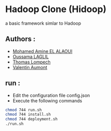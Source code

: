 # Hadoop Clone (Hidoop)
a basic framework simlar to Hadoop

## Authors : 
* [Mohamed Amine EL ALAOUI](https://www.linkedin.com/in/med-amine-elalaoui/)
* [Oussama LAGLIL]()
* [Thomas Lompech]()
* [Valentin Aumont]()

 

## run : 
 * Edit the configuration file config.json
 * Execute the following commands
```bash
chmod 744 run.sh
chmod 744 install.sh
chmod 744 deployment.sh
./run.sh
```
